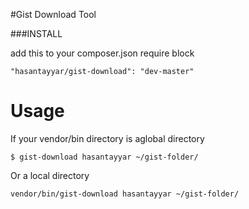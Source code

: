 #Gist Download Tool


###INSTALL

add this to your composer.json require block

    "hasantayyar/gist-download": "dev-master"


Usage
=====

If your vendor/bin directory is aglobal directory 
```
$ gist-download hasantayyar ~/gist-folder/
```


Or a local directory

```
vendor/bin/gist-download hasantayyar ~/gist-folder/
```

